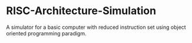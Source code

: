 # RISC-Architecture-Simulation
A simulator for a basic computer with reduced instruction set using object oriented programming paradigm.
